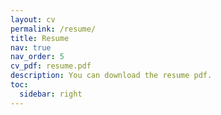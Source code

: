 ```yaml
---
layout: cv
permalink: /resume/
title: Resume
nav: true
nav_order: 5
cv_pdf: resume.pdf
description: You can download the resume pdf.
toc:
  sidebar: right
---
```


